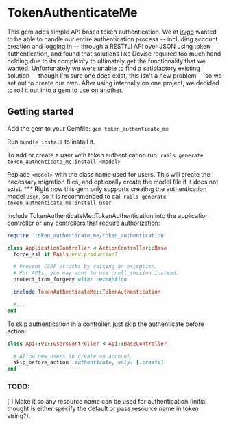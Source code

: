 TokenAuthenticateMe
=====================

This gem adds simple API based token authentication. We at [inigo](http://inigo.io) wanted to be able to handle our entire authentication process -- including account creation and logging in -- through a RESTful API over JSON using token authentication, and found that solutions like Devise required too much hand holding due to its complexity to ultimately get the functionality that we wanted. Unfortunately we were unable to find a satisfactory existing solution -- though I'm sure one does exist, this isn't a new problem -- so we set out to create our own. After using internally on one project, we decided to roll it out into a gem to use on another.

## Getting started

Add the gem to your Gemfile:
`gem token_authenticate_me`

Run `bundle install` to install it.

To add or create a user with token authentication run:
`rails generate token_authenticate_me:install <model>`

Replace `<model>` with the class name used for users. This will create the necessary migration files, and optionally create the model file if it does not exist.
*** Right now this gem only supports creating the authentication model `User`, so it is recommended to call `rails generate token_authenticate_me:install user`

Include TokenAuthenticateMe::TokenAuthentication into the application controller or any controllers that require authorization:
````rb
require 'token_authenticate_me/token_authentication'

class ApplicationController < ActionController::Base
  force_ssl if Rails.env.production?

  # Prevent CSRF attacks by raising an exception.
  # For APIs, you may want to use :null_session instead.
  protect_from_forgery with: :exception

  include TokenAuthenticateMe::TokenAuthentication

  #...
end
````

To skip authentication in a controller, just skip the authenticate before action:
````rb
class Api::V1::UsersController < Api::BaseController

  # Allow new users to create an account
  skip_before_action :authenticate, only: [:create]
end
````

### TODO:
[ ] Make it so any resource name can be used for authentication (initial thought is either specify the default or pass resource name in token string?).
